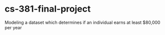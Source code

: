 # cs-381-final-project
Modeling a dataset which determines if an individual earns at least $80,000 per year

